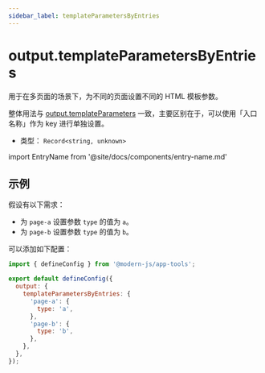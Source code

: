```yaml
---
sidebar_label: templateParametersByEntries
---
```


# output.templateParametersByEntries



用于在多页面的场景下，为不同的页面设置不同的 HTML 模板参数。

整体用法与 [output.templateParameters](/docs/configure/app/output/template-parameters) 一致，主要区别在于，可以使用「入口名称」作为 key 进行单独设置。

- 类型： `Record<string, unknown>`

import EntryName from '@site/docs/components/entry-name.md'

<EntryName />

## 示例

假设有以下需求：

- 为 `page-a` 设置参数 `type` 的值为 `a`。
- 为 `page-b` 设置参数 `type` 的值为 `b`。

可以添加如下配置：

```js title="modern.config.js"
import { defineConfig } from '@modern-js/app-tools';

export default defineConfig({
  output: {
    templateParametersByEntries: {
      'page-a': {
        type: 'a',
      },
      'page-b': {
        type: 'b',
      },
    },
  },
});
```
